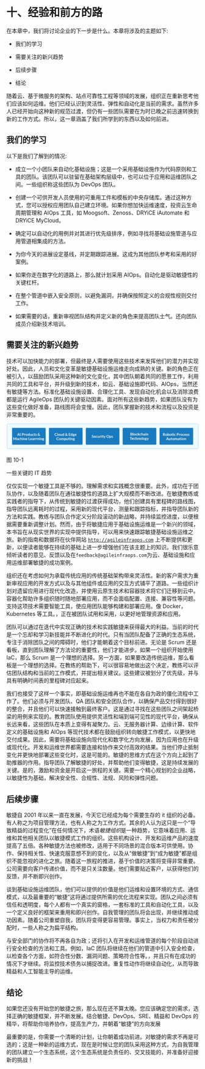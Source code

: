 # 十、经验和前方的路

在本章中，我们将讨论企业的下一步是什么。本章将涉及的主题如下:

*   我们的学习

*   需要关注的新兴趋势

*   后续步骤

*   结论

随着云、基于微服务的架构、站点可靠性工程等领域的发展，组织正在重新思考他们应该如何运维。他们已经认识到灵活性、弹性和自动化是当前的需求。虽然许多人已经开始向这种新的规范过渡，但仍有一些团队需要在为时已晚之前迅速转换到新的工作方式。所以，这一章涵盖了我们所学到的东西以及如何前进。

## 我们的学习

以下是我们了解到的情况:

*   成立一个小团队来自动化基础设施；这是一个采用基础设施作为代码原则和工具的团队。该团队可以驻留在基础架构层级中，也可以位于应用和运维团队之间。一些组织称这些团队为 DevOps 团队。

*   创建一个可供开发人员使用的可重用工件和模板的中央存储库。通过这种方式，您可以授权应用团队自己建立环境。如果你想加快运维速度，投资云生命周期管理和 AIOps 工具，如 Moogsoft、Zenoss、DRYiCE iAutomate 和 DRYiCE MyCloud。

*   确定可以自动化的用例并对其进行优先级排序，例如寻找将基础设施管道与应用管道相集成的方法。

*   为你今天的进展设定基线，并定期跟踪进展。这成为其他团队参考和采用的好案例。

*   如果你走在数字化的道路上，那么就计划采用 AIOps。自动化是驱动敏捷性的关键杠杆。

*   在整个管道中嵌入安全原则，以避免漏洞，并确保按照定义的合规性规则交付工作。

*   如果需要的话，重新审视团队结构并定义新的角色来提高团队士气。还向团队成员介绍新技术培训。

## 需要关注的新兴趋势

技术可以加快能力的部署，但最终是人需要使用这些技术来发挥他们的潜力并实现好处。因此，人员和文化变革是敏捷基础设施运维走向成熟的关键。新的角色正在被引入，以鼓励团队采用这种新的文化变化，其中团队朝着共同的愿景工作，利用共同的工具和平台，并升级到新的技术，如云、基础设施即代码、AIOps，当然还有敏捷等方法。标准化基础设施设置、合理化工具、发现自动化机会以及消除浪费都是运行 AgileOps 团队的关键驱动因素。面对所有这些新趋势，如果团队没有为这些变化做好准备，路线图将会变慢。因此，团队掌握新的技术和流程以及投资是非常重要的。

![img/521084_1_En_10_Fig1_HTML.jpg](img/521084_1_En_10_Fig1_HTML.jpg)

图 10-1

一些关键的 IT 趋势

仅仅实现一个敏捷工具是不够的。理解需求和实践概念很重要。此外，成功在于团队协作，以及随着团队在通往敏捷性的道路上扩大规模而不断改进。在敏捷教练或实践者的指导下，从传统到敏捷的过渡获得成功，他们创建具有里程碑的路线图，指导团队远离耗时的过程，采用新的现代平台，测量和跟踪指标，并指导团队新的方法和实践。教练与团队合作定义分阶段滚动的新战略，并持续监控进度，以便根据需要重新调整计划。然而，由于将敏捷应用于基础设施运维是一个新兴的领域，本书旨在从现实世界的实现中提供指导，可以用来快速跟踪敏捷基础设施运维之旅。新的指南和数据将在伙伴网站 [`http://agileinfraops.com`](http://agileinfraops.com) 上不断提供和更新，以便读者能够在持续的基础上进一步增强他们在该主题上的知识。我们很乐意倾听读者的意见、反馈以及在`feedback@agileinfraops.com`为云、基础设施和应用运维部署敏捷的成功案例。

组织还在考虑如何为承载传统应用的传统基础架构带来灵活性。新的客户需求为重新审视应用的开发方式以及与其他组件或应用的交互方式铺平了道路。一些组织计划对遗留应用进行现代化改造，并使用云原生技术和容器技术将它们迁移到云中。容器化帮助许多组织随时随地部署应用，而不会面临配置、连接、兼容性等问题。支持这项技术需要智能工具，使应用团队能够构建和部署应用。像 Docker，Kubernetes 等工具。，正在被团队试用和采用，以更好地管理资源和应用。

团队可以通过在迭代中实现正确的技术和实践敏捷来获得最大的利益。当前的时代是一个忘却和学习新技能并不断进化的时代。只有当团队配备了正确的生态系统，专注于消除团队之间的障碍时，他们才能朝着这个目标前进。无论是 Scrum 还是看板，直到团队理解了方法论的重要性，他们才能进步。如果一个组织开始使用 IaC，那么 Scrum 是一个理想的选择。另一方面，如果要改造传统运维，那么看板是一个理想的选择。在教练的帮助下，可以很容易地做出这个决定，教练可以评估团队结构和当前的工作模式，并提出相关建议。这些建议被划分了优先级，并与具有明确时间表的里程碑对应起来。

我们也接受了这样一个事实，即基础设施运维再也不能在各自为政的僵化流程中工作了。他们必须与开发团队、QA 团队和安全团队合作，以确保产品交付得到很好的整合，并且他们可以快速接触到最终客户。这是通过寻找在这些团队之间架起桥梁的用例来实现的。教育团队使用提供灵活性和端到端可见性的现代平台，确保从长远来看，这些团队在本质上变得有凝聚力。云、无服务器计算、边缘计算、软件定义的基础设施和 AIOps 等现代技术都在鼓励组织转向敏捷工作模式，以更快地交付成果。因此，需要将基础设施向现代化和数字化方向发展，因为应用也在升级或现代化。开发和运维世界都需要连接和协作来交付高效的结果。当他们停止抵制变化并更快地部署这些变化时，这是可能的。敏捷的思维方式在这个方向上起到了助推器的作用。指导团队了解敏捷的好处，并帮助他们变得敏捷，这是持续发展的关键。是的，激励和资金是开启这一旅程的关键。需要一个精心规划的企业战略，以敏捷性为基础，解决安全性、合规性、法规、风险和弹性问题。

## 后续步骤

敏捷自 2001 年以来一直在发展，今天它已经成为每个需要生存的 it 组织的必备。有人称之为项目管理方法，也有人称之为工作方式。其余的人认为这只是一个“导致精益的过程变化”在任何情况下，术语*敏捷组织*是一种趋势，它意味着应用、运维和其他相关团队以敏捷模式工作的组织。这些机构设计、开发和运维产品的速度提高了五倍。各种敏捷方法也被修改，适用于不同场景的混合版本可供使用。协作、保持相关性、快速克服意想不到的变化，以及从“做敏捷”到“成为敏捷”都是组织不能忽视的进化之旅。随着这一旅程的推进，基于价值的决策将变得非常重要。公司需要向客户传递价值，而不是只关注数量。他们需要贴近客户，以获得他们的反馈，并不断即兴创作。

谈到基础设施运维团队，他们可以提供的价值是他们运维和设置环境的方式、通信模式，以及最重要的“敏捷”这将通过提供所需的优化流程来实现。团队之间必须有信任和透明度，每个人都有一个真实的窗格，一套标准的工具和自动化工具，以及一个定义良好的框架来重用和即兴创作。自我管理的团队将会出现，并继续推动成功因素。随着公司重塑自我，团队将变得更容易管理。事实上，当权力和责任被分配时，一些人称之为扁平结构。

与安全部门的协作将不再各自为政；还将引入在开发和运维管道的每个阶段自动进行安全检查的方法和工具。例如，IaC 团队将继续在他们的管道中引入安全检查，以检查各个方面，如符合性分数、漏洞问题、策略符合性等。，并且只有在成功的情况下才继续。将监控技术债务以捕捉改进。重复性动作将继续自动化，从而导致精益和人工智能主导的运维。

## 结论

如果您还没有开始您的敏捷之旅，那么现在还不算太晚。您应该确定您的需求，选择正确的敏捷框架，并不断发展。结合敏捷、DevOps、SRE、精益和 DevOps 的精华，将帮助你培养协作，提高生产力，并朝着“敏捷”的方向发展

最重要的是，你需要一个清晰的计划，让你朝着成功前进。对敏捷的需求不再是可选的；这是一种新的运维方式，现在是时候让您的团队采用这种方式，为自我管理的团队建立一个生态系统，这个生态系统是负责任的、交叉技能的，并准备好迎接新的挑战！